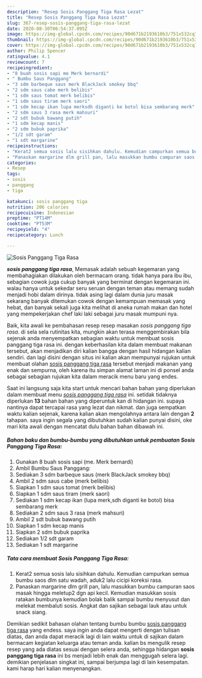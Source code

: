```yaml
---
description: "Resep Sosis Panggang Tiga Rasa Lezat"
title: "Resep Sosis Panggang Tiga Rasa Lezat"
slug: 367-resep-sosis-panggang-tiga-rasa-lezat
date: 2020-08-30T06:54:37.095Z
image: https://img-global.cpcdn.com/recipes/90d671b2193610b3/751x532cq70/sosis-panggang-tiga-rasa-foto-resep-utama.jpg
thumbnail: https://img-global.cpcdn.com/recipes/90d671b2193610b3/751x532cq70/sosis-panggang-tiga-rasa-foto-resep-utama.jpg
cover: https://img-global.cpcdn.com/recipes/90d671b2193610b3/751x532cq70/sosis-panggang-tiga-rasa-foto-resep-utama.jpg
author: Philip Spencer
ratingvalue: 4.1
reviewcount: 7
recipeingredient:
- "8 buah sosis sapi me Merk bernardi"
- " Bumbu Saus Panggang"
- "3 sdm barbeque saus merk BlackJack smokey bbq"
- "2 sdm saus cabe merk belibis"
- "1 sdm saus tomat merk belibis"
- "1 sdm saus tiram merk saori"
- "1 sdm kecap ikan lupa merksdh diganti ke botol bisa sembarang merk"
- "2 sdm saus 3 rasa merk mahsuri"
- "2 sdt bubuk bawang putih"
- "1 sdm kecap manis"
- "2 sdm bubuk paprika"
- "1/2 sdt garam"
- "1 sdt margarine"
recipeinstructions:
- "Kerat2 semua sosis lalu sisihkan dahulu. Kemudian campurkan semua bumbu saos dlm satu wadah, aduk2 lalu cicipi koreksi rasa."
- "Panaskan margarine dlm grill pan, lalu masukkan bumbu campuran saos masak hingga meletup2 dgn api kecil. Kemudian masukkan sosis ratakan bumbunya kemudian bolak balik sampai bumbu menyusut dan melekat membaluti sosis. Angkat dan sajikan sebagai lauk atau untuk snack siang."
categories:
- Resep
tags:
- sosis
- panggang
- tiga

katakunci: sosis panggang tiga 
nutrition: 206 calories
recipecuisine: Indonesian
preptime: "PT14M"
cooktime: "PT53M"
recipeyield: "4"
recipecategory: Lunch

---
```



![Sosis Panggang Tiga Rasa](https://img-global.cpcdn.com/recipes/90d671b2193610b3/751x532cq70/sosis-panggang-tiga-rasa-foto-resep-utama.jpg)

<b><i>sosis panggang tiga rasa</i></b>, Memasak adalah sebuah kegemaran yang membahagiakan dilakukan oleh bermacam orang. tidak hanya para ibu ibu, sebagian cowok juga cukup banyak yang berminat dengan kegemaran ini. walau hanya untuk sekedar seru seruan dengan teman atau memang sudah menjadi hobi dalam dirinya. tidak asing lagi dalam dunia juru masak sekarang banyak ditemukan cowok dengan kemampuan memasak yang hebat, dan banyak sekali juga kita melihat di aneka rumah makan dan hotel yang mempekerjakan chef laki laki sebagai juru masak mumpuni nya.

Baik, kita awali ke pembahasan resep resep masakan <i>sosis panggang tiga rasa</i>. di sela sela rutinitas kita, mungkin akan terasa menggembirakan bila sejenak anda menyempatkan sebagian waktu untuk membuat sosis panggang tiga rasa ini. dengan keberhasilan kita dalam membuat makanan tersebut, akan menjadikan diri kalian bangga dengan hasil hidangan kalian sendiri. dan lagi disini dengan situs ini kalian akan mempunyai rujukan untuk membuat olahan <u>sosis panggang tiga rasa</u> tersebut menjadi makanan yang enak dan sempurna, oleh karena itu simpan alamat laman ini di ponsel anda sebagai sebagian rujukan kita dalam meracik menu baru yang endes.




Saat ini langsung saja kita start untuk mencari bahan bahan yang diperlukan dalam membuat menu <u><i>sosis panggang tiga rasa</i></u> ini. setidak tidaknya diperlukan <b>13</b> bahan bahan yang diperuntuk kan di hidangan ini. supaya nantinya dapat tercapai rasa yang lezat dan nikmat. dan juga sempatkan waktu kalian sejenak, karena kalian akan mengolahnya antara lain dengan <b>2</b> tahapan. saya ingin segala yang dibutuhkan sudah kalian punyai disini, oke mari kita awali dengan mencatat dulu bahan bahan dibawah ini.

<!--inarticleads1-->

##### Bahan baku dan bumbu-bumbu yang dibutuhkan untuk pembuatan Sosis Panggang Tiga Rasa:

1. Gunakan 8 buah sosis sapi (me. Merk bernardi)
1. Ambil  Bumbu Saus Panggang:
1. Sediakan 3 sdm barbeque saus (merk BlackJack smokey bbq)
1. Ambil 2 sdm saus cabe (merk belibis)
1. Siapkan 1 sdm saus tomat (merk belibis)
1. Siapkan 1 sdm saus tiram (merk saori)
1. Sediakan 1 sdm kecap ikan (lupa merk,sdh diganti ke botol) bisa sembarang merk
1. Sediakan 2 sdm saus 3 rasa (merk mahsuri)
1. Ambil 2 sdt bubuk bawang putih
1. Siapkan 1 sdm kecap manis
1. Siapkan 2 sdm bubuk paprika
1. Sediakan 1/2 sdt garam
1. Sediakan 1 sdt margarine




<!--inarticleads2-->

##### Tata cara membuat Sosis Panggang Tiga Rasa:

1. Kerat2 semua sosis lalu sisihkan dahulu. Kemudian campurkan semua bumbu saos dlm satu wadah, aduk2 lalu cicipi koreksi rasa.
1. Panaskan margarine dlm grill pan, lalu masukkan bumbu campuran saos masak hingga meletup2 dgn api kecil. Kemudian masukkan sosis ratakan bumbunya kemudian bolak balik sampai bumbu menyusut dan melekat membaluti sosis. Angkat dan sajikan sebagai lauk atau untuk snack siang.




Demikian sedikit bahasan olahan tentang bumbu bumbu <u>sosis panggang tiga rasa</u> yang endess. saya ingin anda dapat mengerti dengan tulisan diatas, dan anda dapat meracik lagi di lain waktu untuk di sajikan dalam bermacam kegiatan keluarga atau teman anda. kalian bs mengulik resep resep yang ada diatas sesuai dengan selera anda, sehingga hidangan <b>sosis panggang tiga rasa</b> ini bs menjadi lebih enak dan menggugah selera lagi. demikian penjelasan singkat ini, sampai berjumpa lagi di lain kesempatan. kami harap hari kalian menyenangkan.

